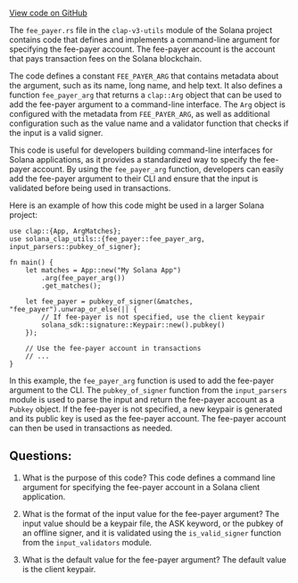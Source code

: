 
[View code on GitHub](https://github.com/solana-labs/solana/blob/master/clap-v3-utils/src/fee_payer.rs)

The `fee_payer.rs` file in the `clap-v3-utils` module of the Solana project contains code that defines and implements a command-line argument for specifying the fee-payer account. The fee-payer account is the account that pays transaction fees on the Solana blockchain. 

The code defines a constant `FEE_PAYER_ARG` that contains metadata about the argument, such as its name, long name, and help text. It also defines a function `fee_payer_arg` that returns a `clap::Arg` object that can be used to add the fee-payer argument to a command-line interface. The `Arg` object is configured with the metadata from `FEE_PAYER_ARG`, as well as additional configuration such as the value name and a validator function that checks if the input is a valid signer.

This code is useful for developers building command-line interfaces for Solana applications, as it provides a standardized way to specify the fee-payer account. By using the `fee_payer_arg` function, developers can easily add the fee-payer argument to their CLI and ensure that the input is validated before being used in transactions. 

Here is an example of how this code might be used in a larger Solana project:

```
use clap::{App, ArgMatches};
use solana_clap_utils::{fee_payer::fee_payer_arg, input_parsers::pubkey_of_signer};

fn main() {
    let matches = App::new("My Solana App")
        .arg(fee_payer_arg())
        .get_matches();

    let fee_payer = pubkey_of_signer(&matches, "fee_payer").unwrap_or_else(|| {
        // If fee-payer is not specified, use the client keypair
        solana_sdk::signature::Keypair::new().pubkey()
    });

    // Use the fee-payer account in transactions
    // ...
}
```

In this example, the `fee_payer_arg` function is used to add the fee-payer argument to the CLI. The `pubkey_of_signer` function from the `input_parsers` module is used to parse the input and return the fee-payer account as a `Pubkey` object. If the fee-payer is not specified, a new keypair is generated and its public key is used as the fee-payer account. The fee-payer account can then be used in transactions as needed.
## Questions: 
 1. What is the purpose of this code?
   This code defines a command line argument for specifying the fee-payer account in a Solana client application.

2. What is the format of the input value for the fee-payer argument?
   The input value should be a keypair file, the ASK keyword, or the pubkey of an offline signer, and it is validated using the `is_valid_signer` function from the `input_validators` module.

3. What is the default value for the fee-payer argument?
   The default value is the client keypair.